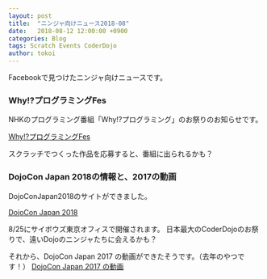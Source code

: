 ```yaml
---
layout: post
title:  "ニンジャ向けニュース2018-08"
date:   2018-08-12 12:00:00 +0900
categories: Blog
tags: Scratch Events CoderDojo
author: tokoi
---
```


Facebookで見つけたニンジャ向けニュースです。

### Why!?プログラミングFes

NHKのプログラミング番組「Why!?プログラミング」のお祭りのお知らせです。

[Why!?プログラミングFes](http://www.nhk.or.jp/school/programming/oogiri/index_summer.html)

スクラッチでつくった作品を応募すると、番組に出られるかも？

### DojoCon Japan 2018の情報と、2017の動画

DojoConJapan2018のサイトができました。

[DojoCon Japan 2018](https://dojocon2018.coderdojo.jp/)

8/25にサイボウズ東京オフィスで開催されます。
日本最大のCoderDojoのお祭りで、遠いDojoのニンジャたちに会えるかも？

それから、DojoCon Japan 2017 の動画ができたそうです。（去年のやつです！）
[DojoCon Japan 2017 の動画](https://www.youtube.com/watch?v=Cjv31P7O3O4&feature=youtu.be)
